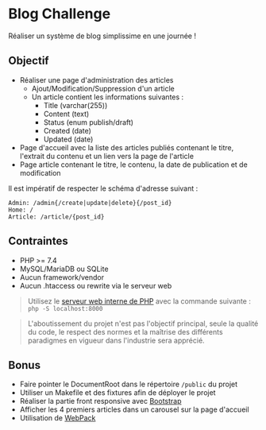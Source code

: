 # Blog Challenge

Réaliser un système de blog simplissime en une journée !

## Objectif

- Réaliser une page d'administration des articles
    - Ajout/Modification/Suppression d'un article
    - Un article contient les informations suivantes :
        - Title (varchar(255))
        - Content (text)
        - Status (enum publish/draft)
        - Created (date)
        - Updated (date)
- Page d'accueil avec la liste des articles publiés contenant le titre, l'extrait du contenu et un lien vers la page de l'article
- Page article contenant le titre, le contenu, la date de publication et de modification

Il est impératif de respecter le schéma d'adresse suivant :
```
Admin: /admin{/create|update|delete}{/post_id}
Home: /
Article: /article/{post_id}
```

## Contraintes

- PHP >= 7.4
- MySQL/MariaDB ou SQLite
- Aucun framework/vendor
- Aucun .htaccess ou rewrite via le serveur web

> Utilisez le [serveur web interne de PHP](https://www.php.net/manual/fr/features.commandline.webserver.php) avec la commande suivante : `php -S localhost:8000` 

> L'aboutissement du projet n'est pas l'objectif principal, seule la qualité du code, le respect des normes et la maîtrise des différents paradigmes en vigueur dans l'industrie sera apprécié.

## Bonus

- Faire pointer le DocumentRoot dans le répertoire `/public` du projet
- Utiliser un Makefile et des fixtures afin de déployer le projet
- Réaliser la partie front responsive avec [Bootstrap](https://getbootstrap.com/)
- Afficher les 4 premiers articles dans un carousel sur la page d'accueil
- Utilisation de [WebPack](https://webpack.js.org/)